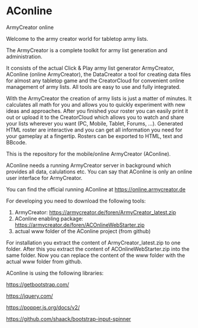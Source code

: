 # AConline
ArmyCreator online


Welcome to the army creator world for tabletop army lists. 

The ArmyCreator is a complete toolkit for army list generation and administration. 

It consists of the actual Click & Play army list generator ArmyCreator, AConline (online ArmyCreator), the DataCreator a tool for creating data files for almost any tabletop game and the CreatorCloud for convenient online management of army lists. 
All tools are easy to use and fully integrated. 

With the ArmyCreator the creation of army lists is just a matter of minutes. It calculates all math for you and allows you to quickly experiment with new ideas and approaches. 
After you finished your roster you can easily print it out or upload it to the CreatorCloud which allows you to watch and share your lists wherever you want (PC, Mobile, Tablet, Forums, …). 
Generated HTML roster are interactive and you can get all information you need for your gameplay at a fingertip. Rosters can be exported to HTML, text and BBcode.

This is the repository for the mobile/online ArmyCreator (AConline).

AConline needs a running ArmyCreator server in background which provides all data, calulations etc.
You can say that AConline is only an online user interface for ArmyCreator.

You can find the official running AConline at https://online.armycreator.de

For developing you need to download the following tools:

1. ArmyCreator: https://armycreator.de/foren/ArmyCreator_latest.zip
2. AConline enabling package: https://armycreator.de/foren/ACOnlineWebStarter.zip
3. actual www folder of the AConline project (from github)

For installation you extract the content of ArmyCreator_latest.zip to one folder. After this you extract the content of ACOnlineWebStarter.zip into the same folder. Now you can replace the content of the www folder with the actual www folder from github.



AConline is using the following libraries:

https://getbootstrap.com/

https://jquery.com/

https://popper.js.org/docs/v2/

https://github.com/shaack/bootstrap-input-spinner
